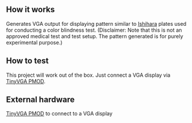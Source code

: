 <!---

This file is used to generate your project datasheet. Please fill in the information below and delete any unused
sections.

You can also include images in this folder and reference them in the markdown. Each image must be less than
512 kb in size, and the combined size of all images must be less than 1 MB.
-->

## How it works

Generates VGA output for displaying pattern similar to [Ishihara](https://en.wikipedia.org/wiki/Ishihara_test) plates used for conducting a color blindness test. (Disclaimer: Note that this is not an approved medical test and test setup. The pattern generated is for purely experimental purpose.) 

## How to test

This project will work out of the box. Just connect a VGA display via [TinyVGA PMOD](https://github.com/mole99/tiny-vga). 

## External hardware

[TinyVGA PMOD](https://github.com/mole99/tiny-vga) to connect to a VGA display

